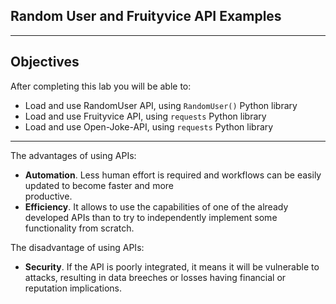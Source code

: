 ## Random User and Fruityvice API Examples
---
## Objectives

After completing this lab you will be able to:

*   Load and use RandomUser API, using `RandomUser()` Python library
*   Load and use Fruityvice API, using `requests` Python library
*   Load and use Open-Joke-API, using `requests` Python library
---
The advantages of using APIs:
 *   **Automation**. Less human effort is required and workflows can be easily updated to become faster and more      
     productive.
 *   **Efficiency**. It allows to use the capabilities of one of the already developed APIs than to try to 
     independently implement some functionality from scratch.
 
The disadvantage of using APIs:
 *   **Security**. If the API is poorly integrated, it means it will be vulnerable to attacks, resulting in data breeches or losses having financial or reputation implications.

 
